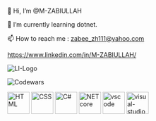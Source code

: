 
👋 Hi, I’m @M-ZABIULLAH

🌱 I’m currently learning dotnet.

📫 How to reach me : zabee_zh111@yahoo.com

https://www.linkedin.com/in/M-ZABIULLAH/


![LI-Logo](https://github.com/user-attachments/assets/eeea2968-485c-4532-bc1c-90c0d3a01690)

 
  ![Codewars](https://www.codewars.com/users/M-ZABIULLAH/badges/large)




<img src="https://github.com/user-attachments/assets/723d734a-a255-4f88-8561-d94669229006" alt="HTML" width="50">
<img src="https://github.com/user-attachments/assets/b1df1a23-5043-4f6f-be81-d6842f852117" alt="CSS" width="50">
<img src="https://github.com/user-attachments/assets/aa2915f7-865f-4247-b3c5-d19e92a42b07" alt="C#" width="50">
<img src="https://github.com/user-attachments/assets/06ccbde5-31d2-4fec-9500-f6d147f02c3a" alt="NET core" width= "50">
<img src="https://github.com/user-attachments/assets/8cbdfcd5-8376-470e-9266-59dfacd70806" alt="vscode" width= "50">
<img src="https://github.com/user-attachments/assets/4b1a4d51-99ce-4aeb-8098-445d25d01610" alt="visual-studio" width= "50">


<!---
M-ZABIULLAH/M-ZABIULLAH is a ✨ special ✨ repository because its `README.md` (this file) appears on your GitHub profile.
You can click the Preview link to take a look at your changes.
